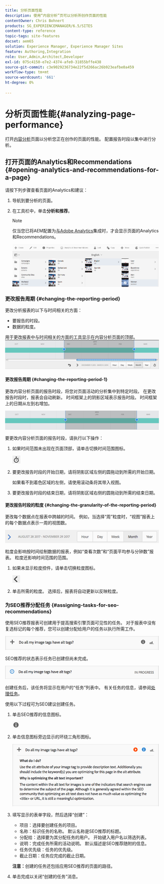 ```yaml
---
title: 分析页面性能
description: 使用“内容分析”页可以分析所创作页面的性能
contentOwner: Chris Bohnert
products: SG_EXPERIENCEMANAGER/6.5/SITES
content-type: reference
topic-tags: site-features
docset: aem65
solution: Experience Manager, Experience Manager Sites
feature: Authoring,Integration
role: User,Admin,Architect,Developer
exl-id: 075c4150-e7e2-4374-afe0-31855bffe438
source-git-commit: c3e9029236734e22f5d266ac26b923eafbe0a459
workflow-type: tm+mt
source-wordcount: '661'
ht-degree: 0%

---
```


# 分析页面性能{#analyzing-page-performance}

打开[内容分析](/help/sites-authoring/content-insights.md)页面以分析您正在创作的页面的性能。 配置报告时段以集中进行分析。

## 打开页面的Analytics和Recommendations {#opening-analytics-and-recommendations-for-a-page}

请按下列步骤查看页面的Analytics和建议：

1. 导航到要分析的页面。
1. 在工具栏中，单击&#x200B;**分析和推荐**。

   >[!NOTE]
   >
   >仅当您已将AEM配置为[与Adobe Analytics](/help/sites-administering/adobeanalytics-connect.md)集成时，才会显示页面的Analytics和Recommendations。

   ![screen-shot_2019-03-05at115319](assets/screen-shot_2019-03-05at115319.png)

### 更改报告周期 {#changing-the-reporting-period}

更改分析报表的以下与时间相关的方面：

* 要报告的时段。
* 数据的粒度。

用于更改报表中与时间相关的方面的工具显示在内容分析页面的顶部。 ![chlimage_1-126](assets/chlimage_1-126.png)

#### 更改报告周期 {#changing-the-reporting-period-1}

更改内容分析页面的报告时段，将您对页面活动的分析集中到特定时段。 在更改报告时段时，报表会自动刷新。 时间框架上的阴影区域表示报告时段。 时间框架上的日期从左到右增加。

![chlimage_1-127](assets/chlimage_1-127.png)

要更改内容分析页面的报告时段，请执行以下操作：

1. 如果时间范围未出现在页面顶部，请单击切换时间范围图标。

   ![切换时间范围](do-not-localize/chlimage_1-22.png)

1. 要更改报告时段的开始日期，请将阴影区域左侧的圆拖动到所需的开始日期。

   如果看不到着色区域的左侧，请使用滚动条将其带入视图。

1. 要更改报告时段的结束日期，请将阴影区域右侧的圆拖动到所需的结束日期。

#### 更改报告时段的粒度 {#changing-the-granularity-of-the-reporting-period}

更改每个数据点在报表中跨越的时间。 例如，当选择“周”粒度时，“视图”报表上的每个数据点表示一周的视图数。

![screen_shot_2017-11-29at141001](assets/screen_shot_2017-11-29at141001.png)

粒度会影响按时间绘制数据的报表，例如“查看次数”和“页面平均参与分钟数”报表。 粒度还影响时间范围的范围。

1. 如果未显示粒度控件，请单击切换粒度图标。

   ![chlimage_1-128](assets/chlimage_1-128.png)

1. 单击所需的粒度。 选择后，报表将自动更新以反映粒度。

### 为SEO推荐分配任务 {#assigning-tasks-for-seo-recommendations}

使用SEO推荐报表可创建用于提高搜索引擎页面可见性的任务。 对于报表中没有复选标记的每个推荐，您可以创建分配给用户的任务以执行所需工作。

![chlimage_1-129](assets/chlimage_1-129.png)

SEO推荐的状态表示任务已创建但尚未完成。

![chlimage_1-130](assets/chlimage_1-130.png)

创建任务后，该任务将显示在用户的“任务”列表中。 有关任务的信息，请参阅[处理任务](/help/sites-authoring/task-content.md)。

使用以下过程可为SEO建议创建任务。

1. 单击SEO推荐的信息图标。

   ![信息图标](do-not-localize/chlimage_1-23.png)

1. 单击信息图标旁边显示的环绕三角形图标。

   ![chlimage_1-131](assets/chlimage_1-131.png)

1. 填写显示的表单字段，然后选择“创建”：

   * 项目：选择要创建任务的项目。
   * 名称：标识任务的名称。 默认名称是SEO推荐的标题。
   * 分配给：选择要为其分配任务的用户。 开始键入用户名以筛选列表。
   * 说明：完成任务所需的活动说明。 默认描述是SEO推荐随附的信息。
   * 任务优先级：任务的优先级。
   * 截止日期：任务应完成的截止日期。

   **注意：**&#x200B;创建的任务还包括应用SEO推荐的页面的路径。

1. 单击完成以关闭“创建的任务”消息。
